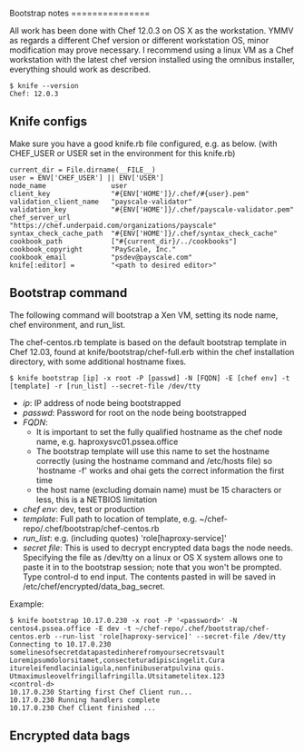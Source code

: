 Bootstrap notes ===============

All work has been done with Chef 12.0.3 on OS X as the workstation. YMMV as regards a
different Chef version or different workstation OS, minor modification may prove necessary.
I recommend using a linux VM as a Chef workstation with the latest chef version installed
using the omnibus installer, everything should work as described.

```
$ knife --version
Chef: 12.0.3
```

Knife configs
-------------
Make sure you have a good knife.rb file configured, e.g. as below.
(with CHEF_USER or USER set in the environment for this knife.rb)
```
current_dir = File.dirname(__FILE__)
user = ENV['CHEF_USER'] || ENV['USER']
node_name                user
client_key               "#{ENV['HOME']}/.chef/#{user}.pem"
validation_client_name   "payscale-validator"
validation_key           "#{ENV['HOME']}/.chef/payscale-validator.pem"
chef_server_url          "https://chef.underpaid.com/organizations/payscale"
syntax_check_cache_path  "#{ENV['HOME']}/.chef/syntax_check_cache"
cookbook_path            ["#{current_dir}/../cookbooks"]
cookbook_copyright       "PayScale, Inc."
cookbook_email           "psdev@payscale.com"
knife[:editor] =         "<path to desired editor>"
```
Bootstrap command
-----------------
The following command will bootstrap a Xen VM, setting its node name, chef environment,
and run_list. 

The chef-centos.rb template is based on the default bootstrap template in Chef 12.03,
found at knife/bootstrap/chef-full.erb within the chef installation directory, with some 
additional hostname fixes.

```
$ knife bootstrap [ip] -x root -P [passwd] -N [FQDN] -E [chef env] -t [template] -r [run_list] --secret-file /dev/tty
```

- _ip_:       IP address of node being bootstrapped
- _passwd_:   Password for root on the node being bootstrapped
- _FQDN_:   
  * It is important to set the fully qualified hostname as the chef node name, e.g.  haproxysvc01.pssea.office
  * The bootstrap template will use this name to set the hostname correctly (using the hostname 
  command and /etc/hosts file) so 'hostname -f' works and ohai gets the correct information the 
  first time
  * the host name (excluding domain name) must be 15 characters or less, this is a NETBIOS limitation
- _chef env_: dev, test or production
- _template_: Full path to location of template, e.g. ~/chef-repo/.chef/bootstrap/chef-centos.rb
- _run_list_: e.g. (including quotes) 'role[haproxy-service]'
- _secret file_: This is used to decrypt encrypted data bags the node needs. Specifying the file as /dev/tty on a linux or OS X system allows one to paste it in to the bootstrap session; note that you won't be prompted. Type control-d to end input. The contents pasted in will be saved in /etc/chef/encrypted/data_bag_secret.

Example:
```
$ knife bootstrap 10.17.0.230 -x root -P '<password>' -N centos4.pssea.office -E dev -t ~/chef-repo/.chef/bootstrap/chef-centos.erb --run-list 'role[haproxy-service]' --secret-file /dev/tty
Connecting to 10.17.0.230
somelinesofsecretdatapastedinherefromyoursecretsvault
Loremipsumdolorsitamet,consecteturadipiscingelit.Cura
itureleifendlacinialigula,nonfinibuseratpulvina quis.
Utmaximusleovelfringillafringilla.Utsitametelitex.123
<control-d>
10.17.0.230 Starting first Chef Client run...
10.17.0.230 Running handlers complete
10.17.0.230 Chef Client finished ...
```

Encrypted data bags
-------------------

